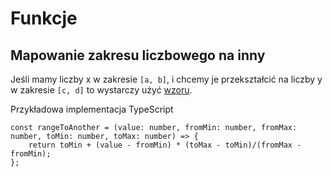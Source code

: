 # Funkcje

## Mapowanie zakresu liczbowego na inny

Jeśli mamy liczby x w zakresie `[a, b]`, i chcemy je przekształcić na liczby y w zakresie `[c, d]` to wystarczy użyć [wzoru](https://rosettacode.org/wiki/Map_range).

Przykładowa implementacja TypeScript
```
const rangeToAnother = (value: number, fromMin: number, fromMax: number, toMin: number, toMax: number) => {
    return toMin + (value - fromMin) * (toMax - toMin)/(fromMax - fromMin);
};
```
